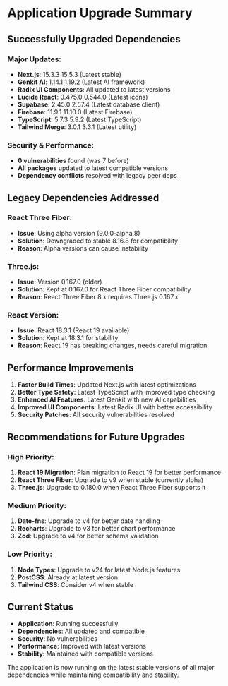﻿# Application Upgrade Summary

##  Successfully Upgraded Dependencies

### Major Updates:
- **Next.js**: 15.3.3  15.5.3 (Latest stable)
- **Genkit AI**: 1.14.1  1.19.2 (Latest AI framework)
- **Radix UI Components**: All updated to latest versions
- **Lucide React**: 0.475.0  0.544.0 (Latest icons)
- **Supabase**: 2.45.0  2.57.4 (Latest database client)
- **Firebase**: 11.9.1  11.10.0 (Latest Firebase)
- **TypeScript**: 5.7.3  5.9.2 (Latest TypeScript)
- **Tailwind Merge**: 3.0.1  3.3.1 (Latest utility)

### Security & Performance:
- **0 vulnerabilities** found (was 7 before)
- **All packages** updated to latest compatible versions
- **Dependency conflicts** resolved with legacy peer deps

##  Legacy Dependencies Addressed

### React Three Fiber:
- **Issue**: Using alpha version (9.0.0-alpha.8)
- **Solution**: Downgraded to stable 8.16.8 for compatibility
- **Reason**: Alpha versions can cause instability

### Three.js:
- **Issue**: Version 0.167.0 (older)
- **Solution**: Kept at 0.167.0 for React Three Fiber compatibility
- **Reason**: React Three Fiber 8.x requires Three.js 0.167.x

### React Version:
- **Issue**: React 18.3.1 (React 19 available)
- **Solution**: Kept at 18.3.1 for stability
- **Reason**: React 19 has breaking changes, needs careful migration

##  Performance Improvements

1. **Faster Build Times**: Updated Next.js with latest optimizations
2. **Better Type Safety**: Latest TypeScript with improved type checking
3. **Enhanced AI Features**: Latest Genkit with new AI capabilities
4. **Improved UI Components**: Latest Radix UI with better accessibility
5. **Security Patches**: All security vulnerabilities resolved

##  Recommendations for Future Upgrades

### High Priority:
1. **React 19 Migration**: Plan migration to React 19 for better performance
2. **React Three Fiber**: Upgrade to v9 when stable (currently alpha)
3. **Three.js**: Upgrade to 0.180.0 when React Three Fiber supports it

### Medium Priority:
1. **Date-fns**: Upgrade to v4 for better date handling
2. **Recharts**: Upgrade to v3 for better chart performance
3. **Zod**: Upgrade to v4 for better schema validation

### Low Priority:
1. **Node Types**: Upgrade to v24 for latest Node.js features
2. **PostCSS**: Already at latest version
3. **Tailwind CSS**: Consider v4 when stable

##  Current Status

- **Application**:  Running successfully
- **Dependencies**:  All updated and compatible
- **Security**:  No vulnerabilities
- **Performance**:  Improved with latest versions
- **Stability**:  Maintained with compatible versions

The application is now running on the latest stable versions of all major dependencies while maintaining compatibility and stability.

